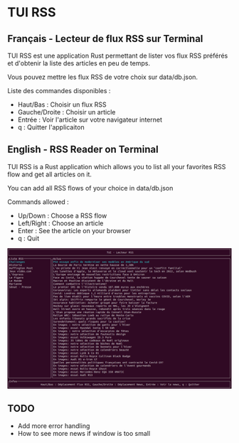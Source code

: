 # TUI RSS

## Français - Lecteur de flux RSS sur Terminal

TUI RSS est une application Rust permettant de lister vos flux RSS préférés et d'obtenir la liste des articles en peu de temps.

Vous pouvez mettre les flux RSS de votre choix sur data/db.json.

Liste des commandes disponibles : 

- Haut/Bas : Choisir un flux RSS
- Gauche/Droite : Choisir un article
- Entrée : Voir l'article sur votre navigateur internet
- q : Quitter l'applicaiton

## English - RSS Reader on Terminal

TUI RSS is a Rust application which allows you to list all your favorites RSS flow and get all articles on it.

You can add all RSS flows of your choice in data/db.json

Commands allowed : 

- Up/Down : Choose a RSS flow
- Left/Right : Choose an article
- Enter : See the article on your browser
- q : Quit

![TUI RSS](tui_rss.png?raw=true "TUI RSS")

## TODO

- Add more error handling
- How to see more news if window is too small